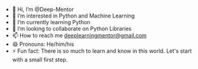 - 👋 Hi, I’m @Deep-Mentor
- 👀 I’m interested in Python and Machine Learning
- 🌱 I’m currently learning Python
- 💞️ I’m looking to collaborate on Python Libraries
- 📫 How to reach me deeplearningmentor@gmail.com
- 😄 Pronouns: He/him/his
- ⚡ Fun fact: There is so much to learn and know in this world. Let's start with a small first step.

<!---
Deep-Mentor/Deep-Mentor is a ✨ special ✨ repository because its `README.md` (this file) appears on your GitHub profile.
You can click the Preview link to take a look at your changes.
--->
